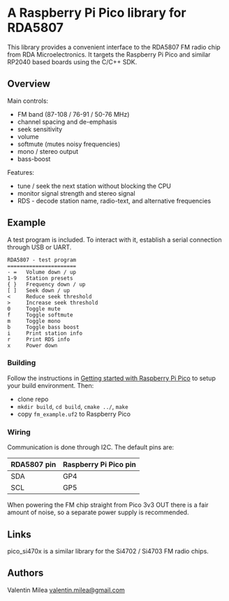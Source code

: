 # A Raspberry Pi Pico library for RDA5807

This library provides a convenient interface to the RDA5807 FM radio chip from RDA Microelectronics. It targets the Raspberry Pi Pico and similar RP2040 based boards using the C/C++ SDK.

## Overview

Main controls:

- FM band (87-108 / 76-91 / 50-76 MHz)
- channel spacing and de-emphasis
- seek sensitivity
- volume
- softmute (mutes noisy frequencies)
- mono / stereo output
- bass-boost

Features:

- tune / seek the next station without blocking the CPU
- monitor signal strength and stereo signal
- RDS - decode station name, radio-text, and alternative frequencies

## Example

A test program is included. To interact with it, establish a serial connection through USB or UART.

```
RDA5807 - test program
======================
- =   Volume down / up
1-9   Station presets
{ }   Frequency down / up
[ ]   Seek down / up
<     Reduce seek threshold
>     Increase seek threshold
0     Toggle mute
f     Toggle softmute
m     Toggle mono
b     Toggle bass boost
i     Print station info
r     Print RDS info
x     Power down
```

### Building

Follow the instructions in [Getting started with Raspberry Pi Pico](https://datasheets.raspberrypi.org/pico/getting-started-with-pico.pdf) to setup your build environment. Then:

- clone repo
- `mkdir build`, `cd build`, `cmake ../`, `make`
- copy `fm_example.uf2` to Raspberry Pico

### Wiring

Communication is done through I2C. The default pins are:

| RDA5807 pin | Raspberry Pi Pico pin |
| ----------- | --------------------- |
| SDA         | GP4                   |
| SCL         | GP5                   |

When powering the FM chip straight from Pico 3v3 OUT there is a fair amount of noise, so a separate power supply is recommended.

## Links

pico_si470x is a similar library for the Si4702 / Si4703 FM radio chips.

## Authors

Valentin Milea <valentin.milea@gmail.com>